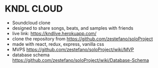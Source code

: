 # KNDL CLOUD

* Soundcloud clone
* designed to share songs, beats, and samples with friends
* live link: https://kndlive.herokuapp.com/
* clone the repository from https://github.com/zestefano/soloProject
* made with react, redux, express, vanilla css
* MVPS https://github.com/zestefano/soloProject/wiki/MVP
* database schema 
https://github.com/zestefano/soloProject/wiki/Database-Schema
